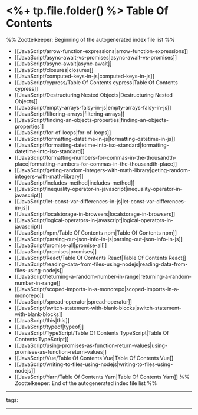 # <%+ tp.file.folder() %> Table Of Contents



%% Zoottelkeeper: Beginning of the autogenerated index file list  %%
-  [[JavaScript/arrow-function-expressions|arrow-function-expressions]]
-  [[JavaScript/async-await-vs-promises|async-await-vs-promises]]
-  [[JavaScript/async-await|async-await]]
-  [[JavaScript/closures|closures]]
-  [[JavaScript/computed-keys-in-js|computed-keys-in-js]]
-  [[JavaScript/cypress/Table Of Contents cypress|Table Of Contents cypress]]
-  [[JavaScript/Destructuring Nested Objects|Destructuring Nested Objects]]
-  [[JavaScript/empty-arrays-falsy-in-js|empty-arrays-falsy-in-js]]
-  [[JavaScript/filtering-arrays|filtering-arrays]]
-  [[JavaScript/finding-an-objects-properties|finding-an-objects-properties]]
-  [[JavaScript/for-of-loops|for-of-loops]]
-  [[JavaScript/formatting-datetime-in-js|formatting-datetime-in-js]]
-  [[JavaScript/formatting-datetime-into-iso-standard|formatting-datetime-into-iso-standard]]
-  [[JavaScript/formatting-numbers-for-commas-in-the-thousandth-place|formatting-numbers-for-commas-in-the-thousandth-place]]
-  [[JavaScript/geting-random-integers-with-math-library|geting-random-integers-with-math-library]]
-  [[JavaScript/includes-method|includes-method]]
-  [[JavaScript/inequality-operator-in-javascript|inequality-operator-in-javascript]]
-  [[JavaScript/let-const-var-differences-in-js|let-const-var-differences-in-js]]
-  [[JavaScript/localstorage-in-browsers|localstorage-in-browsers]]
-  [[JavaScript/logical-operators-in-javascript|logical-operators-in-javascript]]
-  [[JavaScript/npm/Table Of Contents npm|Table Of Contents npm]]
-  [[JavaScript/parsing-out-json-info-in-js|parsing-out-json-info-in-js]]
-  [[JavaScript/promise-all|promise-all]]
-  [[JavaScript/promises|promises]]
-  [[JavaScript/React/Table Of Contents React|Table Of Contents React]]
-  [[JavaScript/reading-data-from-files-using-nodejs|reading-data-from-files-using-nodejs]]
-  [[JavaScript/returning-a-random-number-in-range|returning-a-random-number-in-range]]
-  [[JavaScript/scoped-imports-in-a-monorepo|scoped-imports-in-a-monorepo]]
-  [[JavaScript/spread-operator|spread-operator]]
-  [[JavaScript/switch-statement-with-blank-blocks|switch-statement-with-blank-blocks]]
-  [[JavaScript/this|this]]
-  [[JavaScript/typeof|typeof]]
-  [[JavaScript/TypeScript/Table Of Contents TypeScript|Table Of Contents TypeScript]]
-  [[JavaScript/using-promises-as-function-return-values|using-promises-as-function-return-values]]
-  [[JavaScript/Vue/Table Of Contents Vue|Table Of Contents Vue]]
-  [[JavaScript/writing-to-files-using-nodejs|writing-to-files-using-nodejs]]
-  [[JavaScript/Yarn/Table Of Contents Yarn|Table Of Contents Yarn]]
%% Zoottelkeeper: End of the autogenerated index file list  %%



---

tags: 

---